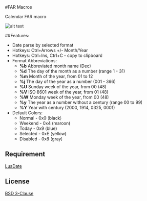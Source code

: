 #FAR Macros

Calendar FAR macro

![alt text](http://i80.fastpic.ru/big/2016/0517/56/35ab481b7d0843936ffb1095c6c02656.png "Calendar")

##Features:

* Date parse by selected format
* Hotkeys: Ctrl+Arrows +/- Month/Year
* Hotkeys: Ctrl+Ins, Ctrl+C - copy to clipboard
* Format Abbreviations:
	* **%b**	Abbreviated month name (Dec)
	* **%d**	The day of the month as a number (range 1 - 31)
	* **%m**	Month of the year, from 01 to 12
	* **%j**	The day of the year as a number (001 - 366)
	* **%U**	Sunday week of the year, from 00 (48)
	* **%V**	ISO 8601 week of the year, from 01 (48)
	* **%W**	Monday week of the year, from 00 (48)
	* **%y**	The year as a number without a century (range 00 to 99)
	* **%Y**	Year with century (2000, 1914, 0325, 0001)
* Default Colors:
	* Normal - 0x0 (black)
	* Weekend - 0x4 (maroon)
	* Today - 0x9 (blue)
	* Selected - 0xE (yellow)
	* Disabled - 0x8 (gray)

## Requirement

[LuaDate](https://github.com/Tieske/date/)

## License

[BSD 3-Clause](https://opensource.org/licenses/BSD-3-Clause)

